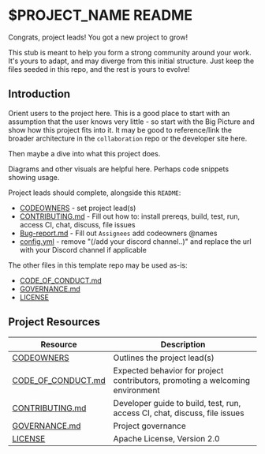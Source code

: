 # $PROJECT_NAME README

Congrats, project leads! You got a new project to grow!

This stub is meant to help you form a strong community around your work. It's yours to adapt, and may 
diverge from this initial structure. Just keep the files seeded in this repo, and the rest is yours to evolve! 

## Introduction

Orient users to the project here. This is a good place to start with an assumption
that the user knows very little - so start with the Big Picture and show how this
project fits into it. It may be good to reference/link the broader architecture in the
`collaboration` repo or the developer site here.

Then maybe a dive into what this project does.

Diagrams and other visuals are helpful here. Perhaps code snippets showing usage.

Project leads should complete, alongside this `README`:
* [CODEOWNERS](./CODEOWNERS) - set project lead(s)
* [CONTRIBUTING.md](./CONTRIBUTING.md) - Fill out how to: install prereqs, build, test, run, access CI, chat, discuss, file issues
* [Bug-report.md](.github/ISSUE_TEMPLATE/bug-report.md) - Fill out `Assignees` add codeowners @names
* [config.yml](.github/ISSUE_TEMPLATE/config.yml) - remove "(/add your discord channel..)" and replace the url with your Discord channel if applicable

The other files in this template repo may be used as-is:
* [CODE_OF_CONDUCT.md](./CODE_OF_CONDUCT.md)
* [GOVERNANCE.md](./GOVERNANCE.md)
* [LICENSE](./LICENSE)

## Project Resources

| Resource                                   | Description                                                                    |
| ------------------------------------------ | ------------------------------------------------------------------------------ |
| [CODEOWNERS](./CODEOWNERS)                 | Outlines the project lead(s)                                                   |
| [CODE_OF_CONDUCT.md](./CODE_OF_CONDUCT.md) | Expected behavior for project contributors, promoting a welcoming environment |
| [CONTRIBUTING.md](./CONTRIBUTING.md)       | Developer guide to build, test, run, access CI, chat, discuss, file issues     |
| [GOVERNANCE.md](./GOVERNANCE.md)           | Project governance                                                             |
| [LICENSE](./LICENSE)                       | Apache License, Version 2.0                                                    |
